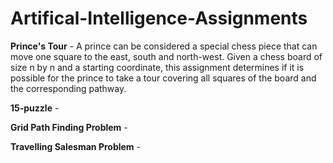 # Artifical-Intelligence-Assignments

**Prince's Tour** - A prince can be considered a special chess piece that can move one square to the east, south and north-west. Given a chess board of size n by n and a starting coordinate, this assignment determines if it is possible for the prince to take a tour covering all squares of the board and the corresponding pathway.

**15-puzzle** - 

**Grid Path Finding Problem** - 

**Travelling Salesman Problem** -


